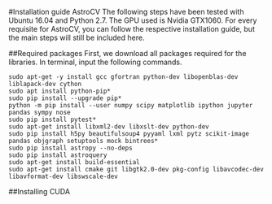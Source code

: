 #Installation guide AstroCV
The following steps have been tested with Ubuntu 16.04 and Python 2.7. The GPU used is Nvidia GTX1060. For every requisite for AstroCV, you can follow the respective installation guide, but the main steps will still be included here.

##Required packages
First, we download all packages required for the libraries. In terminal, input the following commands.


```
sudo apt-get -y install gcc gfortran python-dev libopenblas-dev liblapack-dev cython
sudo apt install python-pip*
sudo pip install --upgrade pip*
python -m pip install --user numpy scipy matplotlib ipython jupyter pandas sympy nose 
sudo pip install pytest*
sudo apt-get install libxml2-dev libxslt-dev python-dev 
sudo pip install h5py beautifulsoup4 pyyaml lxml pytz scikit-image pandas objgraph setuptools mock bintrees*
sudo pip install astropy --no-deps
sudo pip install astroquery
sudo apt-get install build-essential
sudo apt-get install cmake git libgtk2.0-dev pkg-config libavcodec-dev libavformat-dev libswscale-dev
```

##Installing CUDA

